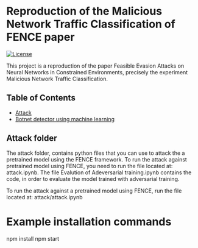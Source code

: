 # Reproduction of the Malicious Network Traffic Classification of FENCE paper

[![License](https://img.shields.io/badge/license-MIT-blue.svg)](LICENSE)


This project is a reproduction of the paper Feasible Evasion Attacks on Neural Networks in Constrained Environments, precisely the experiment Malicious Network Traffic Classification.

## Table of Contents

- [Attack](#installation)
- [Botnet detector using machine learning](#usage)


## Attack folder
The attack folder, contains python files that you can use to attack the a pretrained model using the FENCE framework.
To run the attack against pretrained model using FENCE, you need to run the file located at: attack.ipynb.
The file Evalution of Adeversarial training.ipynb contains the code, in order to evaluate the model trained with adversarial training.

To run the attack against a pretrained model using FENCE, run the file located at: attack/attack.ipynb
# Example installation commands
npm install
npm start
